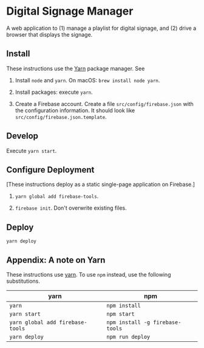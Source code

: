 # Digital Signage Manager

A web application to (1) manage a playlist for digital signage, and (2) drive a browser that displays the signage.

## Install

These instructions use the [Yarn](https://yarnpkg.com) package manager. See

1. Install `node` and `yarn`. On macOS: `brew install node yarn`.

2. Install packages: execute `yarn`.

3. Create a Firebase account. Create a file `src/config/firebase.json` with the configuration information. It should look like `src/config/firebase.json.template`.


## Develop

Execute `yarn start`.


## Configure Deployment

[These instructions deploy as a static single-page application on Firebase.]

1. `yarn global add firebase-tools`.

2. `firebase init`. Don't overwrite existing files.


## Deploy

`yarn deploy`


## Appendix: A note on Yarn

These instructions use [yarn](https://yarnpkg.com). To use `npm` instead, use the following substitutions.

yarn                             | npm
---------------------------------|--------------------------------
`yarn`                           | `npm install`
`yarn start`                     | `npm start`
`yarn global add firebase-tools` | `npm install -g firebase-tools`
`yarn deploy`                    | `npm run deploy`
